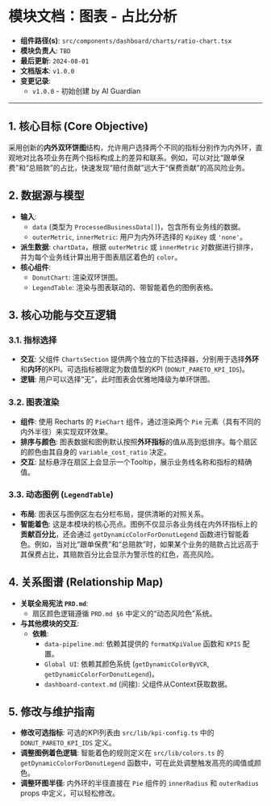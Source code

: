 
# 模块文档：图表 - 占比分析

- **组件路径(s)**: `src/components/dashboard/charts/ratio-chart.tsx`
- **模块负责人**: `TBD`
- **最后更新**: `2024-08-01`
- **文档版本**: `v1.0.0`
- **变更记录**:
  - `v1.0.0` - 初始创建 by AI Guardian

---

## 1. 核心目标 (Core Objective)
采用创新的**内外双环饼图**结构，允许用户选择两个不同的指标分别作为内外环，直观地对比各项业务在两个指标构成上的差异和联系。例如，可以对比“跟单保费”和“总赔款”的占比，快速发现“赔付贡献”远大于“保费贡献”的高风险业务。

## 2. 数据源与模型
- **输入**:
  - `data` (类型为 `ProcessedBusinessData[]`)，包含所有业务线的数据。
  - `outerMetric`, `innerMetric`: 用户为内外环选择的 `KpiKey` 或 `'none'`。
- **派生数据**: `chartData`，根据 `outerMetric` 或 `innerMetric` 对数据进行排序，并为每个业务线计算出用于图表扇区着色的 `color`。
- **核心组件**:
  - `DonutChart`: 渲染双环饼图。
  - `LegendTable`: 渲染与图表联动的、带智能着色的图例表格。

## 3. 核心功能与交互逻辑
### 3.1. 指标选择
- **交互**: 父组件 `ChartsSection` 提供两个独立的下拉选择器，分别用于选择**外环**和**内环**的KPI。可选指标被限定为数值型的KPI (`DONUT_PARETO_KPI_IDS`)。
- **逻辑**: 用户可以选择“无”，此时图表会优雅地降级为单环饼图。

### 3.2. 图表渲染
- **组件**: 使用 Recharts 的 `PieChart` 组件，通过渲染两个 `Pie` 元素（具有不同的内外半径）来实现双环效果。
- **排序与颜色**: 图表数据和图例默认按照**外环指标**的值从高到低排序。每个扇区的颜色由其自身的 `variable_cost_ratio` 决定。
- **交互**: 鼠标悬浮在扇区上会显示一个Tooltip，展示业务线名称和指标的精确值。

### 3.3. 动态图例 (`LegendTable`)
- **布局**: 图表区与图例区左右分栏布局，提供清晰的对照关系。
- **智能着色**: 这是本模块的核心亮点。图例不仅显示各业务线在内外环指标上的**贡献百分比**，还会通过 `getDynamicColorForDonutLegend` 函数进行智能着色。例如，当对比“跟单保费”和“总赔款”时，如果某个业务的赔款占比远高于其保费占比，其赔款百分比会显示为警示性的红色，高亮风险。

## 4. 关系图谱 (Relationship Map)
- **关联全局宪法 `PRD.md`**:
  - 扇区颜色逻辑遵循 `PRD.md §6` 中定义的“动态风险色”系统。
- **与其他模块的交互**:
  - **依赖**:
    - `data-pipeline.md`: 依赖其提供的 `formatKpiValue` 函数和 `KPIS` 配置。
    - `Global UI`: 依赖其颜色系统 (`getDynamicColorByVCR`, `getDynamicColorForDonutLegend`)。
    - `dashboard-context.md` (间接): 父组件从Context获取数据。

## 5. 修改与维护指南
- **修改可选指标**: 可选的KPI列表由 `src/lib/kpi-config.ts` 中的 `DONUT_PARETO_KPI_IDS` 定义。
- **调整图例着色逻辑**: 智能着色的规则定义在 `src/lib/colors.ts` 的 `getDynamicColorForDonutLegend` 函数中，可在此处调整触发高亮的阈值或颜色。
- **调整环图半径**: 内外环的半径直接在 `Pie` 组件的 `innerRadius` 和 `outerRadius` props 中定义，可以轻松修改。
